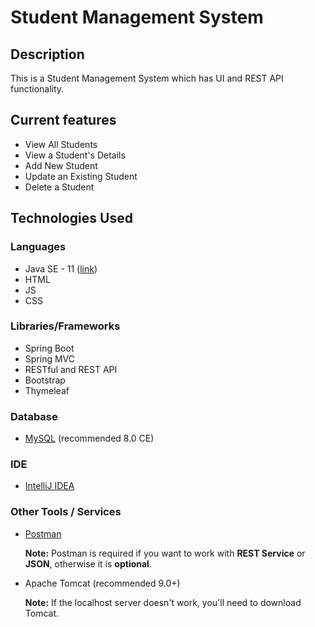 # Student Management System

## Description
This is a Student Management System which has UI and REST API functionality.<br/>

## Current features
* View All Students
* View a Student's Details
* Add New Student
* Update an Existing Student
* Delete a Student

## Technologies Used
### Languages
* Java SE - 11 ([link](https://www.oracle.com/java/technologies/javase/jdk11-archive-downloads.html))
* HTML
* JS
* CSS
### Libraries/Frameworks
* Spring Boot
* Spring MVC
* RESTful and REST API
* Bootstrap
* Thymeleaf

### Database
* [MySQL](https://dev.mysql.com/downloads/workbench/) (recommended 8.0 CE)

### IDE
* [IntelliJ IDEA](https://www.jetbrains.com/idea/)

### Other Tools / Services
* [Postman](https://www.postman.com/downloads/)

  **Note:** Postman is required if you want to work with **REST Service** or **JSON**, otherwise it is **optional**.
  
 * Apache Tomcat (recommended 9.0+)
 
   **Note:** If the localhost server doesn't work, you'll need to download Tomcat.
